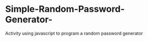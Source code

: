 # Simple-Random-Password-Generator-
Activity using javascript to program a random password generator 
